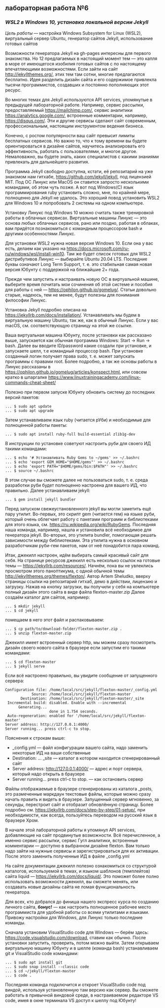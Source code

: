 ## лабораторная работа №6

### *WSL2 в Windows 10, установка локальной версии Jekyll*

*Цель работы* — настройка Windows Subsystem for Linux (WSL2), виртуальный сервер
Ubuntu, генератор сайтов Jekyll, использование готовых сайтов

Возможности генератора Jekyll на gh-pages интересны для первого
знакомства. Но 12 предлагаемых в настоящий момент тем — это капля
в море от имеющегося изобилия готовых сайтов с по настоящему
впечатляющими возможностями. Если зайти на сайт <http://jekyllthemes.org/>,
этих тем там сотни, многие предлагаются бесплатно. Идея разделить
дизайн сайта и его содержимое привлекла тысячи программистов,
создавших и постоянно пополняющих этот ресурс.

Во многих темах для Jekyll используются API services, упомянутые в предыдущей
лабораторной работе. Например, сервис рассылки, предоставляемый
<https://mailchimp.com/>, сервис аналитики <https://analytics.google.com/>, встроенные
комментарии, например, <https://disqus.com/>. Эти и другие сервисы сделают
сайт современным, профессиональным, настоящим инструментом ведения
бизнеса.

Конечно, с ростом популярности ваш сайт превысит лимиты бесплатных
сервисов. Но важно то, что к тому времени вы будете ориентироваться в
дизайне сайтов, научитесь анализировать его эффективность, работать
с пользователями, и многое другое. Немаловажно, вы будете знать,
каких специалистов с какими знаниями привлекать для дальнейшего
развития.

Программа Jekyll свободно доступна, кстати, её репозитарий на уже
знакомом нам  гитхабе, <https://github.com/jekyll/jekyll>, под лицензией MIT.  Под ОС
Линукс или MacOS он ставится запросто несколькими командами, об этом
чуть позже. А вот под Windows(C) язык программирования ruby установить
сложно, мне, по крайней мере, полноценно для Jekyll не удалось. Это
хороший повод установить WSL2 для Windows 10 и попробовать 2 системы на
одном компьютере.

Установку  Линукс под Windows 10 можно считать также тренировкой работы
в облачных сервисах. Виртуальные машины Линукс — это основа любых
облачных сервисов, рано или поздно, работая в облаках, вам придётся
познакомиться с командным процессором bash и другими особенностями
Линукс.

Для установки WSL2 нужна новая версия Windows 10. Если она у вас есть,
делаем как указано на <https://docs.microsoft.com/ru-ru/windows/wsl/install-win10>. Там же будет
список готовых для  WSL2 дистрибутивов Линукс — выбирайте  Ubuntu 20.04
LTS. Последние буквы означают Long Term Support, т. е. это стабильная самая
новая версия Юбунту с поддержкой на ближайшие 2+ года.

Прежде чем запустить и настраивать новую ОС в виртуальной машине,
выберите время почитать мои сочинения	об этой системе и пособия
для работы с ней — <https://ophilon.github.io/gomelug/>. Статьи довольно старые,
надеюсь, тем не менее, будут полезны для понимания философии Линукс.

Установка Jekyll подробно описана на <https://jekyllrb.com/docs/installation/>.
Устанавливать мы будем в виртуальную машину Ubuntu, так же, как в обычный
Линукс. Если у вас macOS, см. соответствующую страницу на этой же ссылке.

Ваша виртуальная машина Юбунту, после установки как рассказано выше,
запускается как обычная программа Windows: Start → Run → bash. Далее вы вводите
ID/password какие создали при установке, и запускаете шелл, т.е командный
процессор bash. При установке созданный логин получает права sudo,
т. е. может запускать программы с правами root. Более подробно, а так же
основы работы в Линукс рассказаны в <https://ophilon.github.io/gomelug/articles/konspect.html>,
или совсем кратко в шпаргалке <https://www.linuxtrainingacademy.com/linux-commands-cheat-sheet/>

Полезно при первом запуске Юбунту обновить систему до последних версий пакетов:

    ... $ sudo apt update
    ... $ sudo apt upgrade

Затем устанавливаем язык ruby (читается рУби) и необходимые для полноценной работы пакеты:

    ... $ sudo apt install ruby-full build-essential zlib1g-dev

В инструкции по установке советуют настроить руби для своего ИД такими командами:

    ... $ echo '# Устанавливать Ruby Gems to ~/gems' >> ~/.bashrc
    ... $ echo 'export GEM_HOME="$HOME/gems"' >> ~/.bashrc
    ... $ echo 'export PATH="$HOME/gems/bin:$PATH"' >> ~/.bashrc
    ... $ source ~/.bashrc

В этом случае вы сможете далее не пользоваться sudo, т. е. среда
разработки руби будет полноценно настроена для вашего ИД, что
правильно. Далее устанавливаем jekyll:

    ... $ gem install jekyll bundler

Перед запуском свежеустановленного jekyll вы могли заметить ещё пару
утилит. Во-первых, это скрипт gem (читается гем) на языке руби, который
очень облегчает работу с пакетами программ и библиотеками для этого
языка, см. <https://ru.wikipedia.org/wiki/RubyGems>. Последняя наша команда, например,
нашла и установила всё необходимое для генератора jekyll. Во-вторых, это
утилита bundler, помогающая решать зависимости между библиотеками. Эта
утилита нужна в основном разработчикам руби-гем пакетов, нам от
неё понадобится пара команд.

Итак, джекилл настроен, идём выбирать самый красивый сайт для себя. На
странице ресурсов джекилл есть несколько ссылок на готовые темы
— <https://jekyllrb.com/resources/>. Начнём, пока вы не увлеклись просмотром этого
паноптикума, с одной обычной темы <http://jekyllthemes.org/themes/flexton/>. Автор Artem
Sheludko, вверху страницы ссылки на репозитарий гитхаб, демо в действии,
лицензию и загрузку. Нажав на кнопку загрузки, вы получили у себя на
компьютере полный дизайн этого сайта в виде файла flexton-master.zip
Далее создаём каталог для сайтов, например:

    ... $ mkdir jekyll
    ... $ cd jekyll

помещаем в него этот файл и распаковываем:

    ... $ cp path/to/download-folder/flexton-master.zip .
    ... $ unzip flexton-master.zip

Джекилл имеет встроенный сервер http, мы можем сразу посмотреть дизайн
своего нового сайта в браузере если запустим его такими командами:

    ... $ cd flexton-master
    ... $ jekyll serve

Если всё настроено правильно, вы увидите сообщение от запущенного сервера:

    Configuration file: /home/local/src/jekyll/flexton-master/_config.yml
                Source: /home/local/src/jekyll/flexton-master
           Destination: /home/local/src/jekyll/flexton-master/_site
     Incremental build: disabled. Enable with --incremental
          Generating...
                        done in 1.754 seconds.
     Auto-regeneration: enabled for '/home/local/src/jekyll/flexton-master'
    Server address: http://127.0.0.1:4000/
    Server running... press ctrl-c to stop.

Пояснения к строкам выше:

- _config.yml — файл конфигурации вашего сайта, надо заменить некоторые ИД на ваши собственные
- Destination: ... _site — каталог в котором находится сгенерированный сайт
- Server address: <http://127.0.0.1:4000/> — адрес и порт сервера, который надо открыть в браузере
- Server running... press ctrl-c to stop. — как остановить сервер

Файлы отображаемые в браузере сгенерированы из каталога _posts, это
размеченные маркдаун текстовые файлы, которые можно сразу начать
править и видеть в браузере. Запущенный сервер мгновенно, за секунды,
перестроит сайт и отобразит обновлённую страницу. Более подробно
см. <https://jekyllrb.com/docs/step-by-step/01-setup/>, при необходимости, как всегда,
пользуйтесь переводом на русский язык в браузере Хром.

В начале этой лабораторной работы я упомянул API services, добавляющие на
сайт продвинутые возможности. Всё перечисленное, а именно сервис
рассылки, сервис Гугл аналитики, встроенные комментарии — доступно в
выбранном дизайне flexton. Вам только надо зайти на нужные сервисы
и зарегистрироваться для их активации. После этого заменить
полученные ИД в файле _config.yml

На сайте документации джекилл полезно ознакомиться со структурой
каталогов, используемой в темах, и языком шаблонов (темплейтов) сайта
liquid — <https://jekyllrb.com/docs/liquid/>. Это поможет более полно использовать
возможности джекилл, вы сможете менять, или создавать новые дизайны
сайта не ломая функциональность генератора.

Для всех, кто добрался до финиша нашего экспресс курса по
созданию личного сайта, **бонус!** — как настроить полноценное
рабочее место программиста для удобной работы со всеми утилитами
и языками. Привожу настройки для Windows, для Линукс только последние
команды.

Сначала установим VisualStudio code для Windows — берём здесь:
<https://code.visualstudio.com/download>, ставим как обычно. После установки запустить,
проверить, потом можно выйти. Затем открываем виртуальную машину
Юбунту и в шелле (команда bash) устанавливаем git и VisualStudio code командами:

    ... $ sudo apt install git
    ... $ sudo snap install --classic code
    ... $ cd ~/jekyll/flexton-master
    ... $ code .

Последняя команда подключится и откроет VisualStudio code под виндой,
используя установленную там версию как сервер. Вы сможете работать
в привычной виндовой среде, в настраиваемом редакторе VS code, имея
в окне терминала VS доступ к шеллу под Юбунту!
